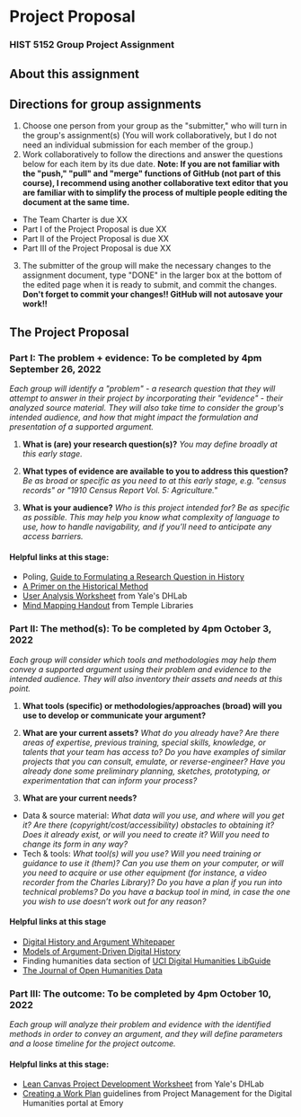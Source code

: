 # Project Proposal
### HIST 5152 Group Project Assignment

## About this assignment

## Directions for group assignments
1. Choose one person from your group as the "submitter," who will turn in the group's assignment(s) (You will work collaboratively, but I do not need an individual submission for each member of the group.)
2. Work collaboratively to follow the directions and answer the questions below for each item by its due date. **Note: If you are not familiar with the "push," "pull" and "merge" functions of GitHub (not part of this course), I recommend using another collaborative text editor that you are familiar with to simplify the process of multiple people editing the document at the same time.**
 - The Team Charter is due XX
 - Part I of the Project Proposal is due XX
 - Part II of the Project Proposal is due XX
 - Part III of the Project Proposal is due XX
3. The submitter of the group will make the necessary changes to the assignment document, type "DONE" in the larger box at the bottom of the edited page when it is ready to submit, and commit the changes. **Don't forget to commit your changes!! GitHub will not autosave your work!!**

## The Project Proposal
### Part I: The problem + evidence: **To be completed by 4pm September 26, 2022**

_Each group will identify a "problem" - a research question that they will attempt to answer in their project by incorporating their "evidence" - their analyzed source material. They will also take time to consider the group's intended audience, and how that might impact the formulation and presentation of a supported argument._

1. **What is (are) your research question(s)?** _You may define broadly at this early stage._

2. **What types of evidence are available to you to address this question?** _Be as broad or specific as you need to at this early stage, e.g. "census records" or "1910 Census Report Vol. 5: Agriculture."_

3. **What is your audience?** _Who is this project intended for? Be as specific as possible. This may help you know what complexity of language to use, how to handle navigability, and if you’ll need to anticipate any access barriers._

#### Helpful links at this stage:
- Poling, [Guide to Formulating a Research Question in History](https://history.fas.harvard.edu/files/history/files/research_question.pdf?m=1459176775)
- [A Primer on the Historical Method](http://www.begbiecontestsociety.org/historicalmethod.htm)
- [User Analysis Worksheet](https://dhlab.yale.edu/assets/docs/DH-User-Analysis.pdf) from Yale's DHLab
- [Mind Mapping Handout](https://guides.temple.edu/ld.php?content_id=20103373) from Temple Libraries

### Part II: The method(s): **To be completed by 4pm October 3, 2022**

_Each group will consider which tools and methodologies may help them convey a supported argument using their problem and evidence to the intended audience. They will also inventory their assets and needs at this point._

1. **What tools (specific) or methodologies/approaches (broad) will you use to develop or communicate your argument?**

2. **What are your current assets?** _What do you already have? Are there areas of expertise, previous training, special skills, knowledge, or talents that your team has access to? Do you have examples of similar projects that you can consult, emulate, or reverse-engineer? Have you already done some preliminary planning, sketches, prototyping, or experimentation that can inform your process?_

3. **What are your current needs?** 
 - Data & source material: _What data will you use, and where will you get it? Are there (copyright/cost/accessibility) obstacles to obtaining it? Does it already exist, or will you need to create it? Will you need to change its form in any way?_
 - Tech & tools: _What tool(s) will you use? Will you need training or guidance to use it (them)? Can you use them on your computer, or will you need to acquire or use other equipment (for instance, a video recorder from the Charles Library)? Do you have a plan if you run into technical problems? Do you have a backup tool in mind, in case the one you wish to use doesn’t work out for any reason?_

#### Helpful links at this stage
 - [Digital History and Argument Whitepaper](https://rrchnm.org/portfolio-item/digital-history-argument-white-paper/)
 - [Models of Argument-Driven Digital History](https://model-articles.rrchnm.org/)
 - Finding humanities data section of [UCI Digital Humanities LibGuide](https://guides.lib.uci.edu/c.php?g=334722&p=6470744)
 - [The Journal of Open Humanities Data](https://openhumanitiesdata.metajnl.com/)

### Part III: The outcome: **To be completed by 4pm October 10, 2022**

_Each group will analyze their problem and evidence with the identified methods in order to convey an argument, and they will define parameters and a loose timeline for the project outcome._

#### Helpful links at this stage:
 - [Lean Canvas Project Development Worksheet](https://dhlab.yale.edu/assets/docs/DH-LeanCanvas.pdf) from Yale's DHLab
 - [Creating a Work Plan](https://scholarblogs.emory.edu/pm4dh/creating-a-work-plan/) guidelines from Project Management for the Digital Humanities portal at Emory
